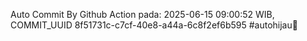 Auto Commit By Github Action pada: 2025-06-15 09:00:52 WIB, COMMIT_UUID 8f51731c-c7cf-40e8-a44a-6c8f2ef6b595 #autohijau🗿
